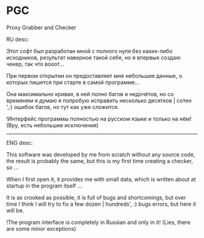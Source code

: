 # PGC
Proxy Grabber and Checker

RU desc:

Этот софт был разработан мной с полного нуля без каких-либо исходников, результат наверное такой себе, но я впервые создаю чекер, так что вооот...


При первом открытии он предоставляет мне небольшие данные, о которых пишется при старте в самой программе...


Она максимально кривая, в ней полно багов и недочётов, но со временем я думаю я попробую исправить несколько десятков | сотен ',:) ошибок багов, но тут как уже сложится.

!Интерфейс программы полностью на русском языке и только на нём! (Вру, есть небольшие исключения)

___________________________________________________________________________________________________________________________________________________________________________________

ENG desc:

This software was developed by me from scratch without any source code, the result is probably the same, but this is my first time creating a checker, so ...


When I first open it, it provides me with small data, which is written about at startup in the program itself ...


It is as crooked as possible, it is full of bugs and shortcomings, but over time I think I will try to fix a few dozen | hundreds', :) bugs errors, but here it will be.


!The program interface is completely in Russian and only in it! (Lies, there are some minor exceptions)




